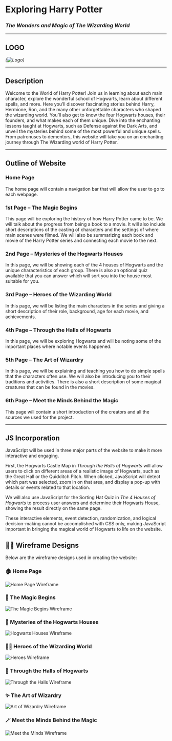 # Exploring Harry Potter  
### *The Wonders and Magic of The Wizarding World*  

---

## LOGO  
*(![Logo](Project_Logo.webp))*  

---

## Description  
Welcome to the World of Harry Potter! Join us in learning about each main character, explore the wonderful school of Hogwarts, learn about different spells, and more. Here you’ll discover fascinating stories behind Harry, Hermione, Ron, and the many other unforgettable characters who shaped the wizarding world. You’ll also get to know the four Hogwarts houses, their founders, and what makes each of them unique. Dive into the enchanting lessons taught at Hogwarts, such as Defense against the Dark Arts, and unveil the mysteries behind some of the most powerful and unique spells. From patronuses to dementors, this website will take you on an enchanting journey through The Wizarding world of Harry Potter.  

---

## Outline of Website  

### Home Page  
The home page will contain a navigation bar that will allow the user to go to each webpage.  

### 1st Page – The Magic Begins  
This page will be exploring the history of how Harry Potter came to be. We will talk about the progress from being a book to a movie. It will also include short descriptions of the casting of characters and the settings of where main scenes were filmed. We will also be summarizing each book and movie of the Harry Potter series and connecting each movie to the next.  

### 2nd Page – Mysteries of the Hogwarts Houses  
In this page, we will be showing each of the 4 houses of Hogwarts and the unique characteristics of each group. There is also an optional quiz available that you can answer which will sort you into the house most suitable for you.  

### 3rd Page – Heroes of the Wizarding World  
In this page, we will be listing the main characters in the series and giving a short description of their role, background, age for each movie, and achievements.  

### 4th Page – Through the Halls of Hogwarts  
In this page, we will be exploring Hogwarts and will be noting some of the important places where notable events happened.  

### 5th Page – The Art of Wizardry  
In this page, we will be explaining and teaching you how to do simple spells that the characters often use. We will also be introducing you to their traditions and activities. There is also a short description of some magical creatures that can be found in the movies.  

### 6th Page – Meet the Minds Behind the Magic  
This page will contain a short introduction of the creators and all the sources we used for the project.  

---

## JS Incorporation  
JavaScript will be used in three major parts of the website to make it more interactive and engaging.  

First, the Hogwarts Castle Map in *Through the Halls of Hogwarts* will allow users to click on different areas of a realistic image of Hogwarts, such as the Great Hall or the Quidditch Pitch. When clicked, JavaScript will detect which part was selected, zoom in on that area, and display a pop-up with details or events related to that location.  

We will also use JavaScript for the Sorting Hat Quiz in *The 4 Houses of Hogwarts* to process user answers and determine their Hogwarts House, showing the result directly on the same page.  

These interactive elements, event detection, randomization, and logical decision-making cannot be accomplished with CSS only, making JavaScript important in bringing the magical world of Hogwarts to life on the website.  

## 🧙‍♂️ Wireframe Designs

Below are the wireframe designs used in creating the website:

### 🏠 Home Page
![Home Page Wireframe](assets/home.png)

### 📖 The Magic Begins
![The Magic Begins Wireframe](assets/first.png)

### 🦁 Mysteries of the Hogwarts Houses
![Hogwarts Houses Wireframe](assets/second.png)

### 🧍‍♂️ Heroes of the Wizarding World
![Heroes Wireframe](assets/third.png)

### 🏰 Through the Halls of Hogwarts
![Through the Halls Wireframe](assets/fourth.png)

### ✨ The Art of Wizardry
![Art of Wizardry Wireframe](assets/fifth.png)

### 🪄 Meet the Minds Behind the Magic
![Meet the Minds Wireframe](assets/sixth.png)